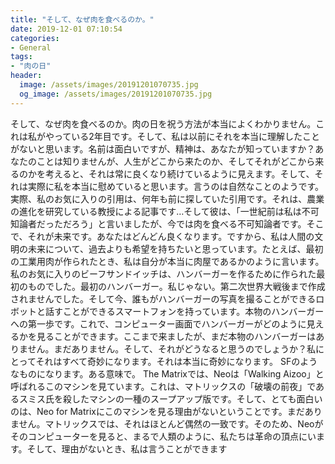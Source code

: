 ```yaml
---
title: "そして、なぜ肉を食べるのか。"
date: 2019-12-01 07:10:54
categories:
- General
tags:
- "肉の日"
header:
  image: /assets/images/20191201070735.jpg
  og_image: /assets/images/20191201070735.jpg
---
```


そして、なぜ肉を食べるのか。肉の日を祝う方法が本当によくわかりません。これは私がやっている2年目です。そして、私は以前にそれを本当に理解したことがないと思います。名前は面白いですが、精神は、あなたが知っていますか？あなたのことは知りませんが、人生がどこから来たのか、そしてそれがどこから来るのかを考えると、それは常に良くなり続けているように見えます。そして、それは実際に私を本当に慰めていると思います。言うのは自然なことのようです。実際、私のお気に入りの引用は、何年も前に探していた引用です。それは、農業の進化を研究している教授による記事です…そして彼は、「一世紀前は私は不可知論者だっただろう」と言いましたが、今では肉を食べる不可知論者です。そこで、それが未来です。あなたはどんどん良くなります。ですから、私は人間の文明の未来について、過去よりも希望を持ちたいと思っています。たとえば、最初の工業用肉が作られたとき、私は自分が本当に肉屋であるかのように言います。私のお気に入りのビーフサンドイッチは、ハンバーガーを作るために作られた最初のものでした。最初のハンバーガー。私じゃない。第二次世界大戦後まで作成されませんでした。そして今、誰もがハンバーガーの写真を撮ることができるロボットと話すことができるスマートフォンを持っています。本物のハンバーガーへの第一歩です。これで、コンピューター画面でハンバーガーがどのように見えるかを見ることができます。ここまで来ましたが、まだ本物のハンバーガーはありません。まだありません。そして、それがどうなると思うのでしょうか？私にとってそれはすべて奇妙になります。それは本当に奇妙になります。 SFのようなものになります。ある意味で。 The Matrixでは、Neoは「Walking Aizoo」と呼ばれるこのマシンを見ています。これは、マトリックスの「破壊の前夜」であるスミス氏を殺したマシンの一種のスープアップ版です。そして、とても面白いのは、Neo for Matrixにこのマシンを見る理由がないということです。まだありません。マトリックスでは、それはほとんど偶然の一致です。そのため、Neoがそのコンピューターを見ると、まるで人類のように、私たちは革命の頂点にいます。そして、理由がないとき、私は言うことができます
